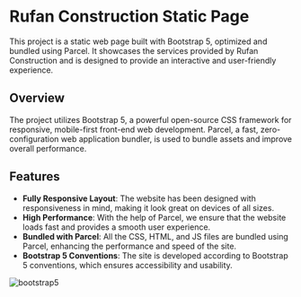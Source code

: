 # Rufan Construction Static Page

This project is a static web page built with Bootstrap 5, optimized and bundled using Parcel. It showcases the services provided by Rufan Construction and is designed to provide an interactive and user-friendly experience.

## Overview

The project utilizes Bootstrap 5, a powerful open-source CSS framework for responsive, mobile-first front-end web development. Parcel, a fast, zero-configuration web application bundler, is used to bundle assets and improve overall performance.

## Features

- **Fully Responsive Layout**: The website has been designed with responsiveness in mind, making it look great on devices of all sizes.
- **High Performance**: With the help of Parcel, we ensure that the website loads fast and provides a smooth user experience.
- **Bundled with Parcel**: All the CSS, HTML, and JS files are bundled using Parcel, enhancing the performance and speed of the site.
- **Bootstrap 5 Conventions**: The site is developed according to Bootstrap 5 conventions, which ensures accessibility and usability.


![bootstrap5](https://github.com/mirganiyevrufan/bootstrap5/assets/113489022/e0fa165d-0248-4753-9021-09ff69ba5c26)

